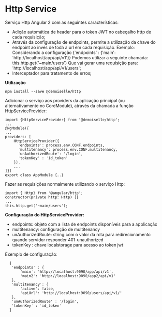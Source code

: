 Http Service
=======

Serviço Http Angular 2 com as seguintes características:
* Adição automática de header para o token JWT no cabeçalho http de cada requisição;
* Através da configuração de endpoints, permite a utilização da chave do endpoint ao invés de toda a url em cada requisição.
Exemplo:
Considerando a configuração {'endpoints' : {'main': 'http://localhost/app/api/v1'}}
Podemos utilizar a seguinte chamada: this.http.get('~main/users')
Que vai gerar uma requisição para: 'http://localhost/app/api/v1/users';
* Interceptador para tratamento de erros;

**Utilização**
```
npm install --save @demoiselle/http
```

Adicionar o serviço aos providers da aplicação principal (ou alternativamente no CoreModule), através da chamada a função HttpServiceProvider:
```
import {HttpServiceProvider} from '@demoiselle/http';
...
@NgModule({
...
providers: [
    HttpServiceProvider({
      'endpoints': process.env.CONF.endpoints, 
      'multitenancy': process.env.CONF.multitenancy,
      'unAuthorizedRoute': '/login',
      'tokenKey' : 'id_token'
    }),
    ...
]})
export class AppModule {..}
```
Fazer as requisições normalmente utilizando o serviço Http:
```
import { Http} from '@angular/http';
constructor(private http: Http) {}
...
this.http.get('~main/users');
```

**Configuração do HttpServiceProvider:**
 - endpoints: objeto com a lista de endpoints disponíveis para a applicação
 - multitenancy: configuração de multitenancy
 - unAuthorizedRoute: string com o valor da rota para redirecionamento quando servidor responder 401-unauthorized
 - tokenKey : chave localstorage para acesso ao token jwt 

Exemplo de configuração:
```
  {
   'endpoints' : { 
       'main': 'http://localhost:9090/app/api/v1',
       'main2': 'http://localhost:9090/app2/api/v1'
   },
   'multitenancy': {
       'active': false,
       'apiUrl': 'http://localhost:9090/users/api/v1/'
   },
   'unAuthorizedRoute' : '/login',
   'tokenKey' : 'id_token'
  }
```
